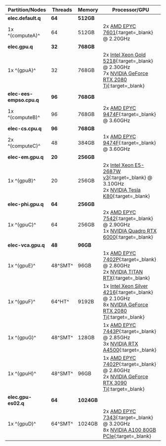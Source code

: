| Partition/Nodes          | Threads | Memory     | Processor/GPU                                                                                                                                                                                                                                                                                                    |
|--------------------------|---------|------------|------------------------------------------------------------------------------------------------------------------------------------------------------------------------------------------------------------------------------------------------------------------------------------------------------------------|
| **elec.default.q**       | **64**  | **512GB**  |                                                                                                                                                                                                                                                                                                                  |
| 1x ^(computeA)^          | 64      | 512GB      | 2x [AMD EPYC 7601](https://www.amd.com/en/products/cpu/amd-epyc-7601){:target=_blank} @ 2.20GHz                                                                                                                                                                                                                  |
| **elec.gpu.q**           | **32**  | **768GB**  |                                                                                                                                                                                                                                                                                                                  |
| 1x ^(gpuA)^              | 32      | 768GB      | 2x [Intel Xeon Gold 5218](https://www.intel.com/content/www/us/en/products/sku/192444/intel-xeon-gold-5218-processor-22m-cache-2-30-ghz.html){:target=_blank} @ 2.30GHz<br/>7x [NVIDIA GeForce RTX 2080 Ti](https://www.nvidia.com/en-us/geforce/graphics-cards/rtx-2080-ti/){:target=_blank}                    |
| **elec-ees-empso.cpu.q** | **96**  | **768GB**  |                                                                                                                                                                                                                                                                                                                  |
| 1x ^(computeB)^          | 96      | 768GB      | 2x [AMD EPYC 9474F](https://www.amd.com/en/products/cpu/amd-epyc-9474f){:target=_blank} @ 3.60GHz                                                                                                                                                                                                                |
| **elec-cs.cpu.q**        | **96**  | **768GB**  |                                                                                                                                                                                                                                                                                                                  |
| 2x ^(computeC)^          | 48      | 384GB      | 1x [AMD EPYC 9474F](https://www.amd.com/en/products/processors/server/epyc/4th-generation-9004-and-8004-series/amd-epyc-9474f.html){:target=_blank} @ 3.60GHz                                                                                                                                                    |  
| **elec-em.gpu.q**        | **20**  | **256GB**  |                                                                                                                                                                                                                                                                                                                  |
| 1x ^(gpuB)^              | 20      | 256GB      | 2x [Intel Xeon E5-2687W v3](https://ark.intel.com/products/81061/intel-xeon-processor-e5-2687w-v3-25m-cache-3-10-ghz){:target=_blank} @ 3.10GHz<br/>2x [NVIDIA Tesla K80](https://www.nvidia.com/en-us/data-center/tesla-k80/){:target=_blank}                                                                   |
| **elec-phi.gpu.q**       | **64**  | **256GB**  |                                                                                                                                                                                                                                                                                                                  |
| 1x ^(gpuC)^              | 64      | 256GB      | 2x [AMD EPYC 7542](https://www.amd.com/en/products/cpu/amd-epyc-7542){:target=_blank} @ 2.90GHz<br/>1x [NVIDIA Quadro RTX 6000](https://www.nvidia.com/en-us/design-visualization/quadro/rtx-6000/){:target=_blank}                                                                                              |
| **elec-vca.gpu.q**       | **48**  | **96GB**   |                                                                                                                                                                                                                                                                                                                  |
| 1x ^(gpuE)^              | 48^SMT^ | 96GB       | 1x [AMD EPYC 7402P](https://www.amd.com/en/products/cpu/amd-epyc-7402p){:target=_blank} @ 2.80GHz<br/>2x [NVIDIA TITAN RTX](https://www.nvidia.com/en-us/geforce/graphics-cards/titan-rtx){:target=_blank}                                                                                                       |
| 1x ^(gpuF)^              | 64^HT^  | 9192B      | 1x [Intel Xeon Silver 4216](https://www.intel.com/content/www/us/en/products/sku/193394/intel-xeon-silver-4216-processor-22m-cache-2-10-ghz/specifications.html){:target=_blank} @ 2.10GHz<br/>8x [NVIDIA GeForce RTX 2080 Ti](https://www.nvidia.com/en-us/geforce/graphics-cards/rtx-2080-ti/){:target=_blank} |
| 1x ^(gpuG)^              | 48^SMT^ | 128GB      | 1x [AMD EPYC 7443P](https://www.amd.com/en/products/processors/server/epyc/7003-series/amd-epyc-7443p.html){:target=_blank} @ 2.85GHz<br/>3x [NVIDIA RTX A4500](https://www.nvidia.com/en-us/design-visualization/rtx-a4500/){:target=_blank}                                                                    |
| 1x ^(gpuH)^              | 48^SMT^ | 96GB       | 1x [AMD EPYC 7402P](https://www.amd.com/en/products/cpu/amd-epyc-7402p){:target=_blank} @ 2.80GHz<br/>2x [NVIDIA GeForce RTX 3090 Ti](https://www.nvidia.com/en-us/geforce/graphics-cards/30-series/rtx-3090-3090ti/){:target=_blank}                                                                            |
| **elec.gpu-es02.q**      | **64**  | **1024GB** |                                                                                                                                                                                                                                                                                                                  |
| 1x ^(gpuD)^              | 64^SMT^ | 1024GB     | 2x [AMD EPYC 7343](https://www.amd.com/en/products/cpu/amd-epyc-7343){:target=_blank} @ 3.20GHz<br/>8x [NVIDIA A100 80GB PCIe](https://www.nvidia.com/en-us/data-center/a100/){:target=_blank}                                                                                                                   |